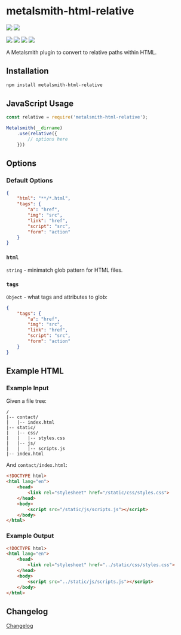 # metalsmith-html-relative

[![](https://badgen.net/npm/v/metalsmith-html-relative?icon=npm)](https://www.npmjs.com/package/metalsmith-html-relative)
[![](https://badgen.net/npm/dw/metalsmith-html-relative?icon=npm)](https://www.npmjs.com/package/metalsmith-html-relative)

[![](https://badgen.net/badge/emmercm/metalsmith-html-relative/purple?icon=github)](https://github.com/emmercm/metalsmith-html-relative)
[![](https://badgen.net/circleci/github/emmercm/metalsmith-html-relative/master?icon=circleci)](https://github.com/emmercm/metalsmith-html-relative/blob/master/.circleci/config.yml)
[![](https://codecov.io/gh/emmercm/metalsmith-html-relative/branch/master/graph/badge.svg)](https://codecov.io/gh/emmercm/metalsmith-html-relative)
[![](https://badgen.net/github/license/emmercm/metalsmith-html-relative?color=grey)](https://github.com/emmercm/metalsmith-html-relative/blob/master/LICENSE)

A Metalsmith plugin to convert to relative paths within HTML.

## Installation

```bash
npm install metalsmith-html-relative
```

## JavaScript Usage

```javascript
const relative = require('metalsmith-html-relative');

Metalsmith(__dirname)
    .use(relative({
        // options here
    }))
```

## Options

### Default Options

```json
{
    "html": "**/*.html",
    "tags": {
        "a": "href",
        "img": "src",
        "link": "href",
        "script": "src",
        "form": "action"
    }
}
```

### `html`

`string` - minimatch glob pattern for HTML files.

### `tags`

`Object` - what tags and attributes to glob:

```json
{
    "tags": {
        "a": "href",
        "img": "src",
        "link": "href",
        "script": "src",
        "form": "action"
    }
}
```

## Example HTML

### Example Input

Given a file tree:

```
/
|-- contact/
|   |-- index.html
|-- static/
|   |-- css/
|   |   |-- styles.css
|   |-- js/
|   |   |-- scripts.js
|-- index.html
```

And `contact/index.html`:

```html
<!DOCTYPE html>
<html lang="en">
    <head>
        <link rel="stylesheet" href="/static/css/styles.css">
    </head>
    <body>
        <script src="/static/js/scripts.js"></script>
    </body>
</html>
```

### Example Output

```html
<!DOCTYPE html>
<html lang="en">
    <head>
        <link rel="stylesheet" href="../static/css/styles.css">
    </head>
    <body>
        <script src="../static/js/scripts.js"></script>
    </body>
</html>
```

## Changelog

[Changelog](./CHANGELOG.md)
